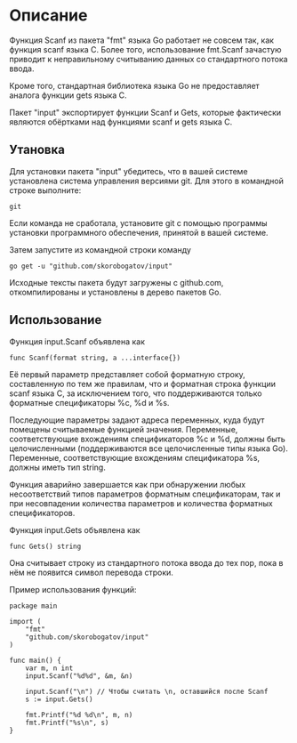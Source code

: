 
Описание
========

Функция Scanf из пакета "fmt" языка Go работает не совсем так, как функция scanf языка C.
Более того, использование fmt.Scanf зачастую приводит к неправильному считыванию данных
со стандартного потока ввода.

Кроме того, стандартная библиотека языка Go не предоставляет аналога функции gets языка C.

Пакет "input" экспортирует функции Scanf и Gets, которые фактически являются обёртками
над функциями scanf и gets языка C.

Утановка
--------

Для установки пакета "input" убедитесь, что в вашей системе установлена система управления
версиями git. Для этого в командной строке выполните:

	git

Если команда не сработала, установите git с помощью программы установки программного
обеспечения, принятой в вашей системе.

Затем запустите из командной строки команду

	go get -u "github.com/skorobogatov/input"

Исходные тексты пакета будут загружены с github.com, откомпилированы и установлены
в дерево пакетов Go.

Использование
-------------

Функция input.Scanf объявлена как

	func Scanf(format string, a ...interface{})

Её первый параметр представляет собой форматную строку, составленную по тем же правилам,
что и форматная строка функции scanf языка C, за исключением того, что поддерживаются
только форматные спецификаторы %c, %d и %s.

Последующие параметры задают адреса переменных, куда будут помещены считываемые
функцией значения. Переменные, соответствующие вхождениям спецификаторов %c и %d,
должны быть целочисленными (поддерживаются все целочисленные типы языка Go).
Переменные, соответствующие вхождениям спецификатора %s, должны иметь тип string.

Функция аварийно завершается как при обнаружении любых несоответствий типов параметров
форматным спецификаторам, так и при несовпадении количества параметров и количества
форматных спецификаторов.

Функция input.Gets объявлена как

	func Gets() string

Она считывает строку из стандартного потока ввода до тех пор, пока в нём не появится
символ перевода строки.

Пример использования функций:

	package main

	import (
		"fmt"
		"github.com/skorobogatov/input"
	)

	func main() {
		var m, n int
		input.Scanf("%d%d", &m, &n)

		input.Scanf("\n") // Чтобы считать \n, оставшийся после Scanf
		s := input.Gets()

		fmt.Printf("%d %d\n", m, n)
		fmt.Printf("%s\n", s)
	}
